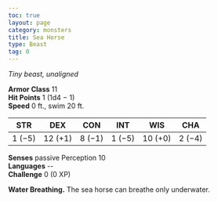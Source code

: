 ```yaml
---
toc: true
layout: page
category: monsters
title: Sea Horse
type: Beast
tag: 0
---
```

_Tiny beast, unaligned_

**Armor Class** 11    
**Hit Points** 1 (1d4 − 1)    
**Speed** 0 ft., swim 20 ft. 

| STR     | DEX     | CON     | INT     | WIS     | CHA     |
|---------|---------|---------|---------|---------|---------|
| 1 (−5)  | 12 (+1) | 8 (−1)  | 1 (−5)  | 10 (+0) | 2 (−4)  |  

**Senses** passive Perception 10    
**Languages** --    
**Challenge** 0 (0 XP) 

**Water Breathing.** The sea horse can breathe only underwater. 